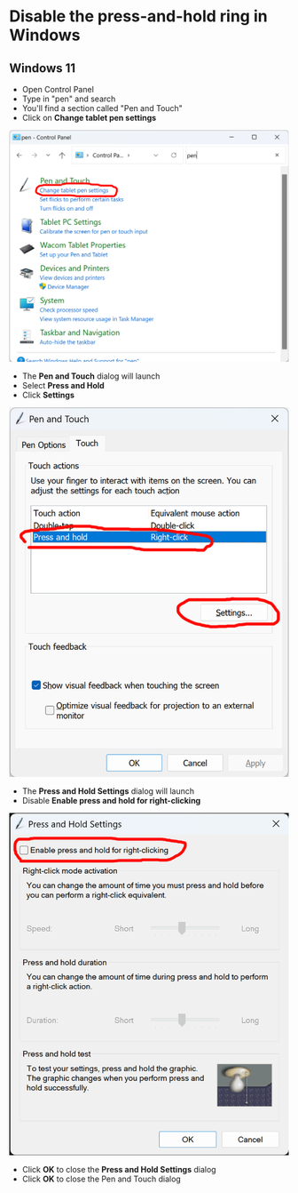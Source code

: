 # Disable the press-and-hold ring in Windows

## Windows 11

* Open Control Panel
* Type in "pen" and search
* You'll find a section called "Pen and Touch"
* Click on **Change tablet pen settings**

![](<../../../.gitbook/assets/image (269).png>)



* The **Pen and Touch** dialog will launch
* Select **Press and Hold**
* Click **Settings**



![](<../../../.gitbook/assets/image (311).png>)

* The **Press and Hold Settings** dialog will launch
* Disable **Enable press and hold for right-clicking**

![](<../../../.gitbook/assets/image (245).png>)

* Click **OK** to close the **Press and Hold Settings** dialog
* Click **OK** to close the Pen and Touch dialog

